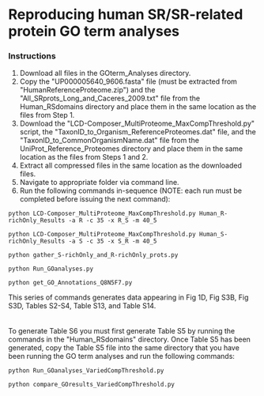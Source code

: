 # Reproducing human SR/SR-related protein GO term analyses

### Instructions
1. Download all files in the GOterm_Analyses directory.
2. Copy the "UP000005640_9606.fasta" file (must be extracted from "HumanReferenceProteome.zip") and the "All_SRprots_Long_and_Caceres_2009.txt" file from the Human_RSdomains directory and place them in the same location as the files from Step 1.
3. Download the "LCD-Composer_MultiProteome_MaxCompThreshold.py" script, the "TaxonID_to_Organism_ReferenceProteomes.dat" file, and the "TaxonID_to_CommonOrganismName.dat" file from the UniProt_Reference_Proteomes directory and place them in the same location as the files from Steps 1 and 2.
4. Extract all compressed files in the same location as the downloaded files.
5. Navigate to appropriate folder via command line.
6. Run the following commands in-sequence (NOTE: each run must be completed before issuing the next command):

```
python LCD-Composer_MultiProteome_MaxCompThreshold.py Human_R-richOnly_Results -a R -c 35 -x R_S -m 40_5
```

```
python LCD-Composer_MultiProteome_MaxCompThreshold.py Human_S-richOnly_Results -a S -c 35 -x S_R -m 40_5
```

```
python gather_S-richOnly_and_R-richOnly_prots.py
```

```    
python Run_GOanalyses.py
```

```    
python get_GO_Annotations_Q8N5F7.py
```

This series of commands generates data appearing in Fig 1D, Fig S3B, Fig S3D, Tables S2-S4, Table S13, and Table S14.
</br></br></br>
To generate Table S6 you must first generate Table S5 by running the commands in the "Human_RSdomains" directory. Once Table S5 has been generated, copy the Table S5 file into the same directory that you have been running the GO term analyses and run the following commands:

```
python Run_GOanalyses_VariedCompThreshold.py
```

```
python compare_GOresults_VariedCompThreshold.py
```
